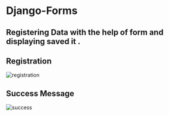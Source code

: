 # Django-Forms
## Registering Data with the help of form and displaying saved it .

## Registration
![registration](https://user-images.githubusercontent.com/60343610/114887403-0e40b680-9e26-11eb-864f-91623be439ca.png)

## Success Message
![success](https://user-images.githubusercontent.com/60343610/114887439-14cf2e00-9e26-11eb-913a-cabd338818b9.png)

